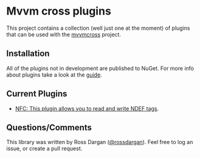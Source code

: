 Mvvm cross plugins
==================

This project contains a collection (well just one at the moment) of plugins that can be used with the [mvvmcross](https://github.com/MvvmCross/MvvmCross) project.

Installation
----------------
All of the plugins not in development are published to NuGet. For more info about plugins take a look at the [guide](https://github.com/MvvmCross/MvvmCross/wiki/MvvmCross-plugins).

Current Plugins
---------------------
* [NFC: This plugin allows you to read and write NDEF tags](https://github.com/rossdargan/MvxPlugins/tree/master/NFC/readme.md).

Questions/Comments
-------------------
This library was written by Ross Dargan ([@rossdargan](https://twitter.com/rossdargan/)). Feel free to log an issue, or create a pull request.